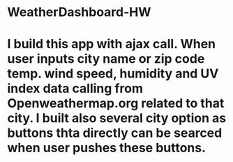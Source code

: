 # WeatherDashboard-HW

# I build this app with ajax call. When user inputs city name or zip code temp. wind speed, humidity and UV index data calling from Openweathermap.org related to that city. I built also several city option as buttons thta directly can be searced when user pushes these buttons.